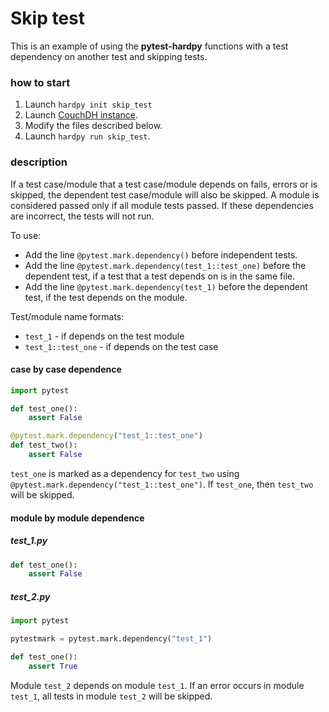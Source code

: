 # Skip test

This is an example of using the **pytest-hardpy** functions with a test dependency
on another test and skipping tests.

### how to start

1. Launch `hardpy init skip_test`
2. Launch [CouchDH instance](../documentation/database.md#couchdb-instance).
3. Modify the files described below.
4. Launch `hardpy run skip_test`.

### description

If a test case/module that a test case/module depends on fails, errors or is skipped, the dependent test case/module will also be skipped.
A module is considered passed only if all module tests passed.
If these dependencies are incorrect, the tests will not run.


To use:

- Add the line `@pytest.mark.dependency()` before independent tests.
- Add the line `@pytest.mark.dependency(test_1::test_one)` before the dependent test,
if a test that a test depends on is in the same file.
- Add the line `@pytest.mark.dependency(test_1)`
before the dependent test, if the test depends on the module.

Test/module name formats:

- `test_1` - if depends on the test module
- `test_1::test_one` - if depends on the test case

#### case by case dependence

```python
import pytest

def test_one():
    assert False

@pytest.mark.dependency("test_1::test_one")
def test_two():
    assert False
```

`test_one` is marked as a dependency for `test_two` using `@pytest.mark.dependency("test_1::test_one")`.
If `test_one`, then `test_two` will be skipped.

#### module by module dependence

##### test_1.py

```python
def test_one():
    assert False
```

##### test_2.py

```python
import pytest

pytestmark = pytest.mark.dependency("test_1")

def test_one():
    assert True
```

Module `test_2` depends on module `test_1`.
If an error occurs in module `test_1`, all tests in module `test_2` will be skipped.
